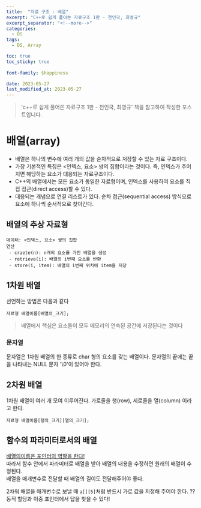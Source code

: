 ```yaml
---
title:  "자료 구조 - 배열"
excerpt: "C++로 쉽게 풀어쓴 자료구조 1판 - 천인국, 최영규"
excerpt_separator: "<!--more-->"
categories:
  - DS
tags:
  - DS, Array

toc: true
toc_sticky: true
 
font-family: $happiness

date: 2023-05-27
last_modified_at: 2023-05-27
---
```

> 'c++로 쉽게 풀어쓴 자료구조 1판 - 천인국, 최영규' 책을 참고하여 작성한 포스트입니다.

# 배열(array)
* 배열은 하나의 변수에 여러 개의 값을 순차적으로 저장할 수 있는 자료 구조이다.
* 가장 기본적인 특징은 <인덱스, 요소> 쌍의 집합이라는 것이다. 즉, 인덱스가 주어지면 해당하는 요소가 대응되는 자료구조이다.
* C++의 배열에서는 모든 요소가 동일한 자료형이며, 인덱스를 사용하여 요소를 직접 접근(direct access)할 수 있다.
* 대응되는 개념으로 연결 리스트가 있다. 순차 접근(sequential access) 방식으로 요소에 하나씩 순서적으로 찾아간다.
## 배열의 추상 자료형
```
데이터: <인덱스, 요소> 쌍의 집합
연산
 - craete(n): n개의 요소를 가진 배열을 생성
 - retrieve(i): 배열의 i번째 요소를 반환
 - store(i, item): 배열의 i번째 위치에 item을 저장 
```
## 1차원 배열
선언하는 방법은 다음과 같다
```
자료형 배열이름[배열의_크기];
```
> 배열에서 핵심은 요소들이 모두 메모리의 연속된 공간에 저장된다는 것이다  
### 문자열
문자열은 1차원 배열의 한 종류로 char 형의 요소를 갖는 배열이다. 문자열의 끝에는 끝을 나타내는 NULL 문자 '\0'이 있어야 한다.


## 2차원 배열
1차원 배열이 여러 개 모여 이루어진다. 가로줄을 행(row), 세로줄을 열(column) 이라고 한다.
```
자료형 배열이름[행의_크기][열의_크기];
```

## 함수의 파라미터로서의 배열
<u>배열의이름은 포인터의 역할을 한다!</u>  
따라서 함수 안에서 파라미터로 배열을 받아 배열의 내용을 수정하면 원래의 배열이 수정된다.  
배열을 매개변수로 전달할 때 배열의 길이도 전달해주어야 좋다.


2차워 배열을 매개변수로 보낼 때 ```a[][5]```처럼 반드시 가로 값을 지정해 주어야 한다. ??
동적 할당과 이중 포인터에서 답을 찾을 수 있다!
 
